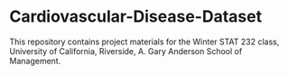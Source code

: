 # Cardiovascular-Disease-Dataset
This repository contains project materials for the Winter STAT 232 class, University of California, Riverside, A. Gary Anderson School of Management.
